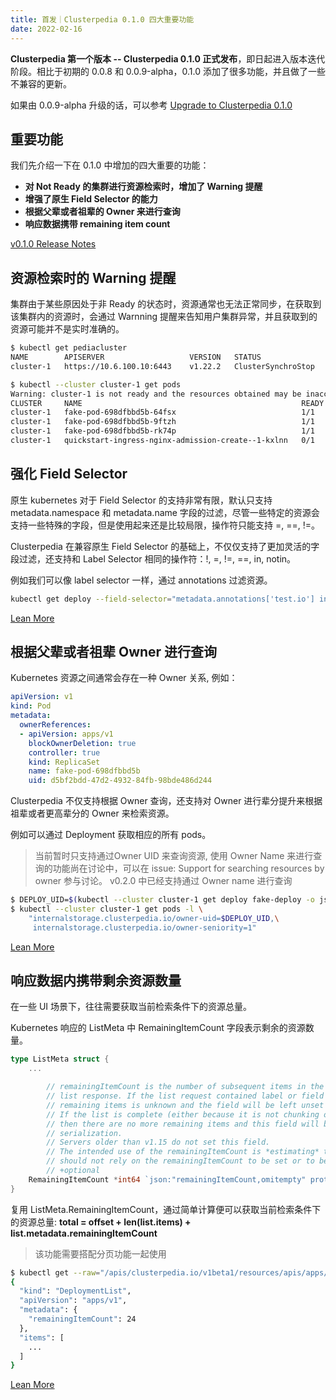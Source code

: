 ```yaml
---
title: 首发｜Clusterpedia 0.1.0 四大重要功能
date: 2022-02-16
---
```


**Clusterpedia 第一个版本 -- Clusterpedia 0.1.0 正式发布**，即日起进入版本迭代阶段。相比于初期的 0.0.8 和 0.0.9-alpha，0.1.0 添加了很多功能，并且做了一些不兼容的更新。

如果由 0.0.9-alpha 升级的话，可以参考 [Upgrade to Clusterpedia 0.1.0](/blog/2022/02/15/upgrade-to-clusterpedia-0.1.0/)

## 重要功能
我们先介绍一下在 0.1.0 中增加的四大重要的功能：
* **对 Not Ready 的集群进行资源检索时，增加了 Warning 提醒**
* **增强了原生 Field Selector 的能力**
* **根据父辈或者祖辈的 Owner 来进行查询**
* **响应数据携带 remaining item count**

[v0.1.0 Release Notes](https://github.com/clusterpedia-io/clusterpedia/releases/tag/v0.1.0)

## 资源检索时的 Warning 提醒
集群由于某些原因处于非 Ready 的状态时，资源通常也无法正常同步，在获取到该集群内的资源时，会通过 Warnning 提醒来告知用户集群异常，并且获取到的资源可能并不是实时准确的。

```bash
$ kubectl get pediacluster
NAME        APISERVER                   VERSION   STATUS
cluster-1   https://10.6.100.10:6443    v1.22.2   ClusterSynchroStop

$ kubectl --cluster cluster-1 get pods
Warning: cluster-1 is not ready and the resources obtained may be inaccurate, reason: ClusterSynchroStop
CLUSTER     NAME                                                 READY   STATUS      RESTARTS   AGE
cluster-1   fake-pod-698dfbbd5b-64fsx                            1/1     Running     0          68d
cluster-1   fake-pod-698dfbbd5b-9ftzh                            1/1     Running     0          39d
cluster-1   fake-pod-698dfbbd5b-rk74p                            1/1     Running     0          39d
cluster-1   quickstart-ingress-nginx-admission-create--1-kxlnn   0/1     Completed   0          126d
```

## 强化 Field Selector
原生 kubernetes 对于 Field Selector 的支持非常有限，默认只支持 metadata.namespace 和 metadata.name 字段的过滤，尽管一些特定的资源会支持一些特殊的字段，但是使用起来还是比较局限，操作符只能支持 =, ==, !=。

Clusterpedia 在兼容原生 Field Selector 的基础上，不仅仅支持了更加灵活的字段过滤，还支持和 Label Selector 相同的操作符：!, =, !=, ==, in, notin。

例如我们可以像 label selector 一样，通过 annotations 过滤资源。
```bash
kubectl get deploy --field-selector="metadata.annotations['test.io'] in (value1, value2)"
```
[Lean More](/docs/usage/search/multi-cluster/#field-selector)


## 根据父辈或者祖辈 Owner 进行查询
Kubernetes 资源之间通常会存在一种 Owner 关系, 例如：
```yaml
apiVersion: v1
kind: Pod
metadata:
  ownerReferences:
  - apiVersion: apps/v1
    blockOwnerDeletion: true
    controller: true
    kind: ReplicaSet
    name: fake-pod-698dfbbd5b
    uid: d5bf2bdd-47d2-4932-84fb-98bde486d244
```
Clusterpedia 不仅支持根据 Owner 查询，还支持对 Owner 进行辈分提升来根据祖辈或者更高辈分的 Owner 来检索资源。

例如可以通过 Deployment 获取相应的所有 pods。
> 当前暂时只支持通过Owner UID 来查询资源, 使用 Owner Name 来进行查询的功能尚在讨论中，可以在 issue: Support for searching resources by owner 参与讨论。
> v0.2.0 中已经支持通过 Owner name 进行查询

```bash
$ DEPLOY_UID=$(kubectl --cluster cluster-1 get deploy fake-deploy -o jsonpath="{.metadata.uid}")
$ kubectl --cluster cluster-1 get pods -l \
    "internalstorage.clusterpedia.io/owner-uid=$DEPLOY_UID,\
     internalstorage.clusterpedia.io/owner-seniority=1"
```
[Lean More](/docs/usage/search/multi-cluster/#search-by-parent-or-ancestor-owner)

## 响应数据内携带剩余资源数量
在一些 UI 场景下，往往需要获取当前检索条件下的资源总量。

Kubernetes 响应的 ListMeta 中 RemainingItemCount 字段表示剩余的资源数量。
```go
type ListMeta struct {
    ...

        // remainingItemCount is the number of subsequent items in the list which are not included in this
        // list response. If the list request contained label or field selectors, then the number of
        // remaining items is unknown and the field will be left unset and omitted during serialization.
        // If the list is complete (either because it is not chunking or because this is the last chunk),
        // then there are no more remaining items and this field will be left unset and omitted during
        // serialization.
        // Servers older than v1.15 do not set this field.
        // The intended use of the remainingItemCount is *estimating* the size of a collection. Clients
        // should not rely on the remainingItemCount to be set or to be exact.
        // +optional
    RemainingItemCount *int64 `json:"remainingItemCount,omitempty" protobuf:"bytes,4,opt,name=remainingItemCount"`
}
```
复用 ListMeta.RemainingItemCount，通过简单计算便可以获取当前检索条件下的资源总量: **total = offset + len(list.items) + list.metadata.remainingItemCount**
> 该功能需要搭配分页功能一起使用

```bash
$ kubectl get --raw="/apis/clusterpedia.io/v1beta1/resources/apis/apps/v1/deployments?withRemainingCount&limit=1" | jq
{
  "kind": "DeploymentList",
  "apiVersion": "apps/v1",
  "metadata": {
    "remainingItemCount": 24
  },
  "items": [
    ...
  ]
}
```
[Lean More](/docs/usage/search/multi-cluster/#response-with-remaining-count)
